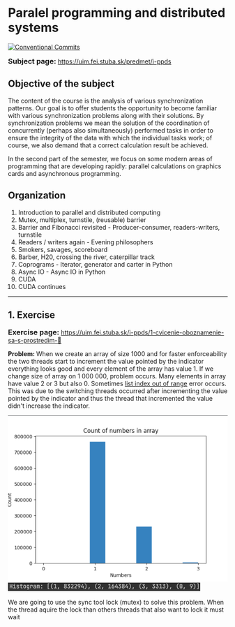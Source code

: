 <h1>Paralel programming and distributed systems</h1>

[![Conventional Commits](https://img.shields.io/badge/Conventional%20Commits-1.0.0-blue.svg)](https://conventionalcommits.org)

<h3 style="display: inline">Subject
page:</h3> <a href="https://uim.fei.stuba.sk/predmet/i-ppds">https://uim.fei.stuba.sk/predmet/i-ppds </a>
<h2>Objective of the subject</h2>
<p>The content of the course is the analysis of various synchronization patterns. 
Our goal is to offer students the opportunity to become familiar with various synchronization problems along with their 
solutions. By synchronization problems we mean the solution of the coordination of concurrently (perhaps also simultaneously)
performed tasks in order to ensure the integrity of the data with which the individual tasks work; of course, we also
demand that a correct calculation result be achieved.

In the second part of the semester, we focus on some modern areas of programming that are developing rapidly: parallel
calculations on graphics cards and asynchronous programming.</p>
<h2>Organization</h2>
<ol>
<li>Introduction to parallel and distributed computing</li>
<li>Mutex, multiplex, turnstile, (reusable) barrier</li>
<li>Barrier and Fibonacci revisited - Producer-consumer, readers-writers, turnstile</li>
<li>Readers / writers again - Evening philosophers</li>
<li>Smokers, savages, scoreboard</li>
<li>Barber, H20, crossing the river, caterpillar track</li>
<li>Coprograms - Iterator, generator and carter in Python</li>
<li>Async IO - Async IO in Python</li>
<li>CUDA</li>
<li>CUDA continues</li>
</ol>
<hr>
<h2>1. Exercise</h2>
<h3 style="display: inline">Exercise page:</h3> <a href="https://uim.fei.stuba.sk/i-ppds/1-cvicenie-oboznamenie-sa-s-prostredim-🐍 ">https://uim.fei.stuba.sk/i-ppds/1-cvicenie-oboznamenie-sa-s-prostredim-🐍 </a>
<p><strong>Problem: </strong>When we create an array of size 1000 and for faster enforceability the two threads start to increment the value
pointed by the indicator everything looks good and every element of the array has value 1. If we change size of array
on 1 000 000, problem occurs. Many elements in array have value 2 or 3 but also 0. Sometimes <u>list index out of range</u>
error occurs. This was due to the switching threads occurred after incrementing the value pointed by the indicator and
thus the thread that incremented the value didn't increase the indicator.</p>
<img src="problem_hist_vis.png" alt="problem histogram">
<img src="problem_hist.png" alt="problem histogram visualization">
<p>We are going to use the sync tool lock (mutex) to solve this problem. When the thread aquire the lock than others threads that also want to lock it must wait</p>


